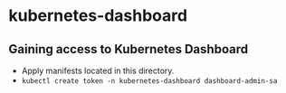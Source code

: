 # kubernetes-dashboard

## Gaining access to Kubernetes Dashboard

* Apply manifests located in this directory.
* `kubectl create token -n kubernetes-dashboard dashboard-admin-sa`

